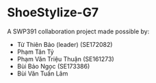 # ShoeStylize-G7
A SWP391 collaboration project made possible by:
+ Từ Thiên Bảo (leader) (SE172082)
+ Phạm Tân Tỷ
+ Phạm Văn Triệu Thuận (SE161273)
+ Bùi Bảo Ngọc (SE173386)
+ Bùi Văn Tuấn Lâm
